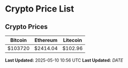 # Crypto Price List

## Crypto Prices
| Bitcoin | Ethereum | Litecoin |
| ------- | -------- | -------- |
| $103720 | $2414.04 | $102.96 |
**Last Updated:** 2025-05-10 10:56 UTC
**Last Updated:** $DATE$
